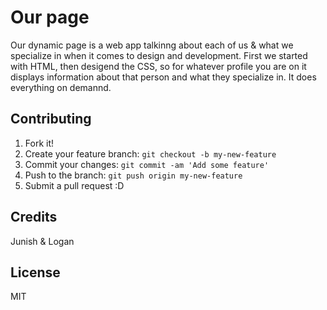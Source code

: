 # Our page


Our dynamic page is a web app talkinng about each of us & what we specialize in when it comes to design and development. First we started with HTML, then desigend the CSS, so for whatever profile you are on it displays information about that person and what they specialize in. It does everything on demannd.


## Contributing

1. Fork it!
2. Create your feature branch: `git checkout -b my-new-feature`
3. Commit your changes: `git commit -am 'Add some feature'`
4. Push to the branch: `git push origin my-new-feature`
5. Submit a pull request :D


## Credits

Junish & Logan

## License

MIT
